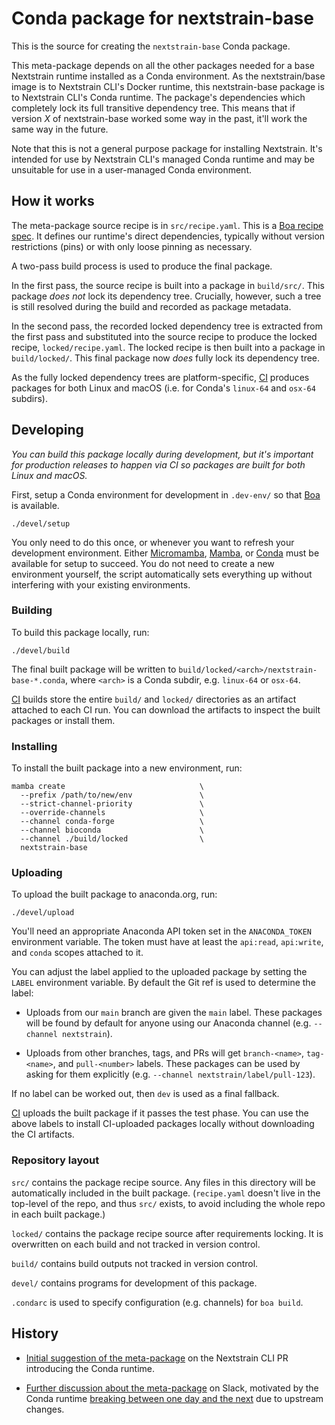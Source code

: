 # Conda package for nextstrain-base

This is the source for creating the `nextstrain-base` Conda package.

This meta-package depends on all the other packages needed for a base
Nextstrain runtime installed as a Conda environment.  As the nextstrain/base
image is to Nextstrain CLI's Docker runtime, this nextstrain-base package is to
Nextstrain CLI's Conda runtime.  The package's dependencies which completely
lock its full transitive dependency tree.  This means that if version _X_ of
nextstrain-base worked some way in the past, it'll work the same way in the
future.

Note that this is not a general purpose package for installing Nextstrain.
It's intended for use by Nextstrain CLI's managed Conda runtime and may be
unsuitable for use in a user-managed Conda environment.


## How it works

The meta-package source recipe is in `src/recipe.yaml`.  This is a [Boa recipe
spec](https://boa-build.readthedocs.io/en/latest/recipe_spec.html).  It defines
our runtime's direct dependencies, typically without version restrictions
(pins) or with only loose pinning as necessary.

A two-pass build process is used to produce the final package.

In the first pass, the source recipe is built into a package in `build/src/`.
This package _does not_ lock its dependency tree.  Crucially, however, such a
tree is still resolved during the build and recorded as package metadata.

In the second pass, the recorded locked dependency tree is extracted from the
first pass and substituted into the source recipe to produce the locked recipe,
`locked/recipe.yaml`.  The locked recipe is then built into a package in
`build/locked/`.  This final package now _does_ fully lock its dependency tree.

As the fully locked dependency trees are platform-specific, [CI][] produces
packages for both Linux and macOS (i.e. for Conda's `linux-64` and `osx-64`
subdirs).


## Developing

_You can build this package locally during development, but it's important for
production releases to happen via CI so packages are built for both Linux and
macOS._

First, setup a Conda environment for development in `.dev-env/` so that
[Boa](https://boa-build.readthedocs.io) is available.

    ./devel/setup

You only need to do this once, or whenever you want to refresh your development
environment.  Either [Micromamba][], [Mamba][], or [Conda][] must be available
for setup to succeed. You do not need to create a new environment yourself,
the script automatically sets everything up without interfering with your
existing environments.

[Micromamba]: https://mamba.readthedocs.io/page/user_guide/micromamba.html
[Mamba]: https://mamba.readthedocs.io
[Conda]: https://docs.conda.io/projects/conda/

### Building

To build this package locally, run:

    ./devel/build

The final built package will be written to
`build/locked/<arch>/nextstrain-base-*.conda`, where `<arch>` is a Conda
subdir, e.g. `linux-64` or `osx-64`.

[CI][] builds store the entire `build/` and `locked/` directories as an
artifact attached to each CI run.  You can download the artifacts to inspect
the built packages or install them.

[CI]: https://github.com/nextstrain/conda-base/actions/workflows/ci.yaml

### Installing

To install the built package into a new environment, run:

    mamba create                              \
      --prefix /path/to/new/env               \
      --strict-channel-priority               \
      --override-channels                     \
      --channel conda-forge                   \
      --channel bioconda                      \
      --channel ./build/locked                \
      nextstrain-base

### Uploading

To upload the built package to anaconda.org, run:

    ./devel/upload

You'll need an appropriate Anaconda API token set in the `ANACONDA_TOKEN`
environment variable.  The token must have at least the `api:read`,
`api:write`, and `conda` scopes attached to it.

You can adjust the label applied to the uploaded package by setting the `LABEL`
environment variable.  By default the Git ref is used to determine the label:

- Uploads from our `main` branch are given the `main` label.  These packages
  will be found by default for anyone using our Anaconda channel (e.g.
  `--channel nextstrain`).

- Uploads from other branches, tags, and PRs will get `branch-<name>`,
  `tag-<name>`, and `pull-<number>` labels.  These packages can be used by
  asking for them explicitly (e.g. `--channel nextstrain/label/pull-123`).

If no label can be worked out, then `dev` is used as a final fallback.

[CI][] uploads the built package if it passes the test phase.  You can use the
above labels to install CI-uploaded packages locally without downloading the CI
artifacts.


### Repository layout

`src/` contains the package recipe source.  Any files in this directory will be
automatically included in the built package.  (`recipe.yaml` doesn't live in
the top-level of the repo, and thus `src/` exists, to avoid including the whole
repo in each built package.)

`locked/` contains the package recipe source after requirements locking.  It is
overwritten on each build and not tracked in version control.

`build/` contains build outputs not tracked in version control.

`devel/` contains programs for development of this package.

`.condarc` is used to specify configuration (e.g. channels) for `boa build`.


## History

- [Initial suggestion of the meta-package][1] on the Nextstrain CLI PR
  introducing the Conda runtime.

- [Further discussion about the meta-package][2] on Slack, motivated by the
  Conda runtime [breaking between one day and the next][3] due to upstream
  changes.

[1]: https://github.com/nextstrain/cli/pull/218#issuecomment-1269082344
[2]: https://bedfordlab.slack.com/archives/C01LCTT7JNN/p1665599068266849
[3]: https://bedfordlab.slack.com/archives/C01LCTT7JNN/p1665594330478279
